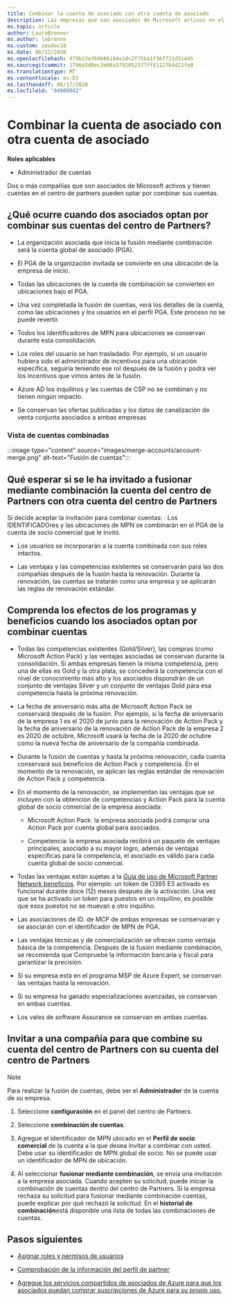 ```yaml
---
title: Combinar la cuenta de asociado con otra cuenta de asociado
description: Las empresas que son asociados de Microsoft activos en el centro de partners pueden combinar sus cuentas.
ms.topic: article
author: LauraBrenner
ms.author: labrenne
ms.custom: seodec18
ms.date: 06/12/2020
ms.openlocfilehash: 479b22e3b9666184a1dc2f75ba1f36f721d31445
ms.sourcegitcommit: 1796d3d0ec2e06a3792852377ff81127b4d22fe0
ms.translationtype: MT
ms.contentlocale: es-ES
ms.lasthandoff: 06/17/2020
ms.locfileid: "84909042"
---
```

# <a name="merge-your-partner-account-with-another-partner-account"></a>Combinar la cuenta de asociado con otra cuenta de asociado

**Roles aplicables**

- Administrador de cuentas

Dos o más compañías que son asociados de Microsoft activos y tienen cuentas en el centro de partners pueden optar por combinar sus cuentas.

## <a name="what-happens-when-two-partners-elect-to-merge-their-partner-center-accounts"></a>¿Qué ocurre cuando dos asociados optan por combinar sus cuentas del centro de Partners?

- La organización asociada que inicia la fusión mediante combinación será la cuenta global de asociado (PGA).

- El PGA de la organización invitada se convierte en una ubicación de la empresa de inicio.

- Todas las ubicaciones de la cuenta de combinación se convierten en ubicaciones bajo el PGA.

- Una vez completada la fusión de cuentas, verá los detalles de la cuenta, como las ubicaciones y los usuarios en el perfil PGA. Este proceso no se puede revertir.

- Todos los identificadores de MPN para ubicaciones se conservan durante esta consolidación.

- Los roles del usuario se han trasladado. Por ejemplo, si un usuario hubiera sido el administrador de incentivos para una ubicación específica, seguiría teniendo ese rol después de la fusión y podrá ver los incentivos que vimos antes de la fusión.

- Azure AD los inquilinos y las cuentas de CSP no se combinan y no tienen ningún impacto.

- Se conservan las ofertas publicadas y los datos de canalización de venta conjunta asociados a ambas empresas

### <a name="view-of-merged-accounts"></a>Vista de cuentas combinadas

:::image type="content" source="images/merge-accounts/account-merge.png" alt-text="Fusión de cuentas":::

## <a name="what-to-expect-if-you-have-been-invited-to-merge-your-partner-center-account-with-another-partner-center-account"></a>Qué esperar si se le ha invitado a fusionar mediante combinación la cuenta del centro de Partners con otra cuenta del centro de Partners

Si decide aceptar la invitación para combinar cuentas: · Los IDENTIFICADOres y las ubicaciones de MPN se combinarán en el PGA de la cuenta de socio comercial que le invitó.

- Los usuarios se incorporarán a la cuenta combinada con sus roles intactos.

- Las ventajas y las competencias existentes se conservarán para las dos compañías después de la fusión hasta la renovación. Durante la renovación, las cuentas se tratarán como una empresa y se aplicarán las reglas de renovación estándar.

## <a name="understand-the-impacts-to-programs-and-benefits-when-partners-elect-to-merge-accounts"></a>Comprenda los efectos de los programas y beneficios cuando los asociados optan por combinar cuentas

- Todas las competencias existentes (Gold/Silver), las compras (como Microsoft Action Pack) y las ventajas asociadas se conservan durante la consolidación. Si ambas empresas tienen la misma competencia, pero una de ellas es Gold y la otra plata, se concederá la competencia con el nivel de conocimiento más alto y los asociados dispondrán de un conjunto de ventajas Silver y un conjunto de ventajas Gold para esa competencia hasta la próxima renovación. 

- La fecha de aniversario más alta de Microsoft Action Pack se conservará después de la fusión. Por ejemplo, si la fecha de aniversario de la empresa 1 es el 2020 de junio para la renovación de Action Pack y la fecha de aniversario de la renovación de Action Pack de la empresa 2 es 2020 de octubre, Microsoft usará la fecha de la 2020 de octubre como la nueva fecha de aniversario de la compañía combinada.

- Durante la fusión de cuentas y hasta la próxima renovación, cada cuenta conservará sus beneficios de Action Pack y competencia. En el momento de la renovación, se aplican las reglas estándar de renovación de Action Pack y competencia.

- En el momento de la renovación, se implementan las ventajas que se incluyen con la obtención de competencias y Action Pack para la cuenta global de socio comercial de la empresa asociada:

  - Microsoft Action Pack: la empresa asociada podrá comprar una Action Pack por cuenta global para asociados.

  - Competencia: la empresa asociada recibirá un paquete de ventajas principales, asociado a su mayor logro, además de ventajas específicas para la competencia, el asociado es válido para cada cuenta global de socio comercial.

- Todas las ventajas están sujetas a la [Guía de uso de Microsoft Partner Network beneficios](https://aka.ms/partner-benefits-use-guide). Por ejemplo: un token de O365 E3 activado es funcional durante doce (12) meses después de la activación. Una vez que se ha activado un token para puestos en un inquilino, es posible que esos puestos no se muevan a otro inquilino.

- Las asociaciones de ID. de MCP de ambas empresas se conservarán y se asociarán con el identificador de MPN de PGA.

- Las ventajas técnicas y de comercialización se ofrecen como ventaja básica de la competencia. Después de la fusión mediante combinación, se recomienda que Compruebe la información bancaria y fiscal para garantizar la precisión.

- Si su empresa está en el programa MSP de Azure Expert, se conservan las ventajas hasta la renovación.

- Si su empresa ha ganado especializaciones avanzadas, se conservan en ambas cuentas.

- Los vales de software Assurance se conservan en ambas cuentas. 

## <a name="invite-a-company-to-merge-their-partner-center-account-with-your-partner-center-account"></a>Invitar a una compañía para que combine su cuenta del centro de Partners con su cuenta del centro de Partners

>[!Note]
>Para realizar la fusión de cuentas, debe ser el **Administrador** de la cuenta de su empresa.

1. Seleccione **configuración** en el panel del centro de Partners. 

2. Seleccione **combinación de cuentas**.

3. Agregue el identificador de MPN ubicado en el **Perfil de socio comercial** de la cuenta a la que desea invitar a combinar con usted. Debe usar su identificador de MPN global de socio. No se puede usar un identificador de MPN de ubicación.

4. Al seleccionar **fusionar mediante combinación**, se envía una invitación a la empresa asociada. Cuando acepten su solicitud, puede iniciar la combinación de cuentas dentro del centro de Partners. Si la empresa rechaza su solicitud para fusionar mediante combinación cuentas, puede explicar por qué rechazó la solicitud. En el **historial de combinación**está disponible una lista de todas las combinaciones de cuentas.

## <a name="next-steps"></a>Pasos siguientes

- [Asignar roles y permisos de usuarios](permissions-overview.md)

- [Comprobación de la información del perfil de partner](update-your-partner-profile.md)

- [Agregue los servicios compartidos de asociados de Azure para que los asociados puedan comprar suscripciones de Azure para su propio uso.](shared-services.md)

